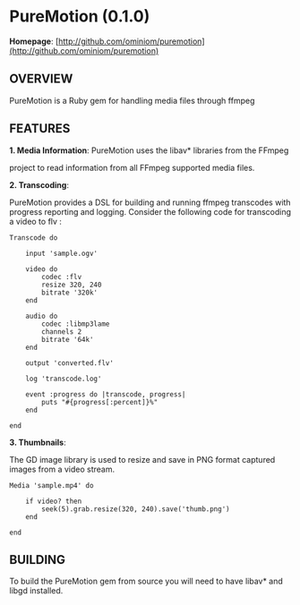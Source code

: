 PureMotion (0.1.0)
==================

**Homepage**:  [http://github.com/ominiom/puremotion](http://github.com/ominiom/puremotion)

OVERVIEW
--------

PureMotion is a Ruby gem for handling media files through ffmpeg


FEATURES
--------

**1. Media Information**: PureMotion uses the libav* libraries from the FFmpeg

project to read information from all FFmpeg supported media files.


**2. Transcoding**:

PureMotion provides a DSL for building and running ffmpeg transcodes with progress
reporting and logging. Consider the following code for transcoding a video to flv :

    Transcode do

        input 'sample.ogv'

        video do
            codec :flv
            resize 320, 240
            bitrate '320k'
        end

        audio do
            codec :libmp3lame
            channels 2
            bitrate '64k'
        end

        output 'converted.flv'

        log 'transcode.log'

        event :progress do |transcode, progress|
            puts "#{progress[:percent]}%"
        end

    end

**3. Thumbnails**:

The GD image library is used to resize and save in PNG format captured images from
a video stream.

    Media 'sample.mp4' do

        if video? then
            seek(5).grab.resize(320, 240).save('thumb.png')
        end

    end

BUILDING
--------

To build the PureMotion gem from source you will need to have libav* and libgd
installed.